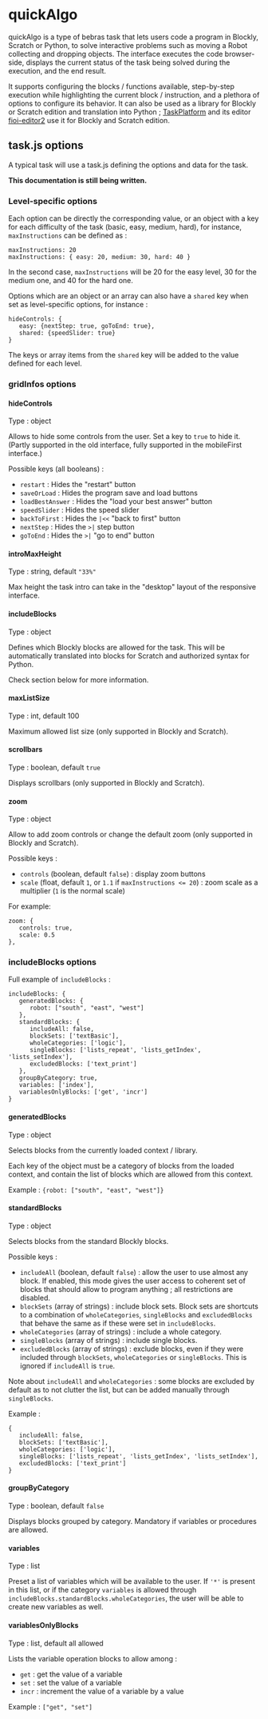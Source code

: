 # quickAlgo

quickAlgo is a type of bebras task that lets users code a program in Blockly,
Scratch or Python, to solve interactive problems such as moving a Robot
collecting and dropping objects. The interface executes the code browser-side,
displays the current status of the task being solved during the execution, and
the end result.

It supports configuring the blocks / functions available, step-by-step
execution while highlighting the current block / instruction, and a plethora of
options to configure its behavior. It can also be used as a library for Blockly
or Scratch edition and translation into Python ;
[TaskPlatform](https://github.com/France-ioi/TaskPlatform) and its editor
[fioi-editor2](https://github.com/France-ioi/fioi-editor2) use it for Blockly
and Scratch edition.


## task.js options

A typical task will use a task.js defining the options and data for the task.

**This documentation is still being written.**

### Level-specific options

Each option can be directly the corresponding value, or an object with a key
for each difficulty of the task (basic, easy, medium, hard), for instance,
`maxInstructions` can be defined as :
```
maxInstructions: 20
maxInstructions: { easy: 20, medium: 30, hard: 40 }
```

In the second case, `maxInstructions` will be 20 for the easy level, 30 for the
medium one, and 40 for the hard one.

Options which are an object or an array can also have a `shared` key when set
as level-specific options, for instance :
```
hideControls: {
   easy: {nextStep: true, goToEnd: true},
   shared: {speedSlider: true}
}
```

The keys or array items from the `shared` key will be added to the value defined
for each level.

### gridInfos options

#### hideControls

Type : object

Allows to hide some controls from the user. Set a key to `true` to hide it.
(Partly supported in the old interface, fully supported in the mobileFirst
interface.)

Possible keys (all booleans) :

* `restart` : Hides the "restart" button
* `saveOrLoad` : Hides the program save and load buttons
* `loadBestAnswer` : Hides the "load your best answer" button
* `speedSlider` : Hides the speed slider
* `backToFirst` : Hides the `|<<` "back to first" button
* `nextStep` : Hides the `>|` step button
* `goToEnd` : Hides the `>|` "go to end" button

#### introMaxHeight

Type : string, default `"33%"`

Max height the task intro can take in the "desktop" layout of the responsive
interface.

#### includeBlocks

Type : object

Defines which Blockly blocks are allowed for the task. This will be
automatically translated into blocks for Scratch and authorized syntax for
Python.

Check section below for more information.

#### maxListSize

Type : int, default 100

Maximum allowed list size (only supported in Blockly and Scratch).

#### scrollbars

Type : boolean, default `true`

Displays scrollbars (only supported in Blockly and Scratch).

#### zoom

Type : object

Allow to add zoom controls or change the default zoom (only supported in
Blockly and Scratch).

Possible keys :

* `controls` (boolean, default `false`) : display zoom buttons
* `scale` (float, default `1`, or `1.1` if `maxInstructions <= 20`) : zoom
scale as a multiplier (`1` is the normal scale)

For example:
```
zoom: {
   controls: true,
   scale: 0.5
},
```

### includeBlocks options

Full example of `includeBlocks` :

```
includeBlocks: {
   generatedBlocks: {
      robot: ["south", "east", "west"]
   },
   standardBlocks: {
      includeAll: false,
      blockSets: ['textBasic'],
      wholeCategories: ['logic'],
      singleBlocks: ['lists_repeat', 'lists_getIndex', 'lists_setIndex'],
      excludedBlocks: ['text_print']
   },
   groupByCategory: true,
   variables: ['index'],
   variablesOnlyBlocks: ['get', 'incr']
}
```

#### generatedBlocks

Type : object

Selects blocks from the currently loaded context / library.

Each key of the object must be a category of blocks from the loaded context, and contain the list of blocks which are allowed from this context.

Example : `{robot: ["south", "east", "west"]}`

#### standardBlocks

Type : object

Selects blocks from the standard Blockly blocks.

Possible keys :
* `includeAll` (boolean, default `false`) : allow the user to use almost any block. If enabled, this mode gives the user access to coherent set of blocks that should allow to program anything ; all restrictions are disabled.
* `blockSets` (array of strings) : include block sets. Block sets are shortcuts to a combination of `wholeCategories`, `singleBlocks` and `excludedBlocks` that behave the same as if these were set in `includeBlocks`.
* `wholeCategories` (array of strings) : include a whole category.
* `singleBlocks` (array of strings) : include single blocks.
* `excludedBlocks` (array of strings) : exclude blocks, even if they were included through `blockSets`, `wholeCategories` or `singleBlocks`. This is ignored if `includeAll` is `true`.

Note about `includeAll` and `wholeCategories` : some blocks are excluded by default as to not clutter the list, but can be added manually through `singleBlocks`.

Example :
```
{
   includeAll: false,
   blockSets: ['textBasic'],
   wholeCategories: ['logic'],
   singleBlocks: ['lists_repeat', 'lists_getIndex', 'lists_setIndex'],
   excludedBlocks: ['text_print']
}
```

#### groupByCategory

Type : boolean, default `false`

Displays blocks grouped by category. Mandatory if variables or procedures are allowed.

#### variables

Type : list

Preset a list of variables which will be available to the user. If `'*'` is
present in this list, or if the category `variables` is allowed through
`includeBlocks.standardBlocks.wholeCategories`, the user will be able to create
new variables as well.

#### variablesOnlyBlocks

Type : list, default all allowed

Lists the variable operation blocks to allow among :

* `get` : get the value of a variable
* `set` : set the value of a variable
* `incr` : increment the value of a variable by a value

Example : `["get", "set"]`
